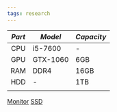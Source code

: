 ```yaml
---
tags: research
---
```


| *Part* | *Model*  | *Capacity* |
| :----: | -------- | ---------- |
|  CPU   | i5-7600  | -          |
|  GPU   | GTX-1060 | 6GB        |
|  RAM   | DDR4     | 16GB       |
|  HDD   | -        | 1TB        |
|        |          |            |

[Monitor](https://www.amazon.co.uk/gp/product/B0CWRWYCZ4/ref=ox_sc_act_title_1?smid=A3P5ROKL5A1OLE&psc=1)
[SSD](https://www.amazon.co.uk/gp/product/B09QV692XY/ref=ox_sc_act_title_2?smid=A3P5ROKL5A1OLE&psc=1)
